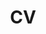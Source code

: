 ---
layout: page
permalink: /assets/pdf/VyacheslavGoryunov_CV.pdf
title: CV
description: 
nav: true
nav_order: 999
---